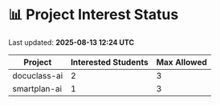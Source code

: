 # 📊 Project Interest Status

Last updated: **2025-08-13 12:24 UTC**

| Project | Interested Students | Max Allowed |
|---------|---------------------|-------------|
| docuclass-ai | 2 | 3 |
| smartplan-ai | 1 | 3 |
